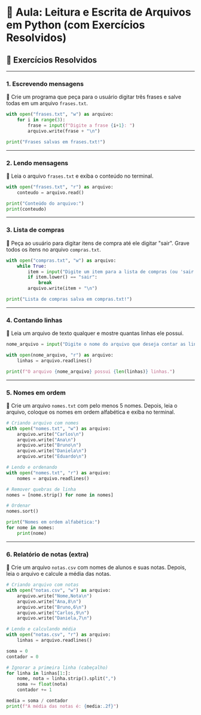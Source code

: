# 📘 Aula: Leitura e Escrita de Arquivos em Python (com Exercícios Resolvidos)

## 🔄 Exercícios Resolvidos

---

### 1. **Escrevendo mensagens**

📌 Crie um programa que peça para o usuário digitar três frases e salve todas em um arquivo `frases.txt`.

```python
with open("frases.txt", "w") as arquivo:
    for i in range(3):
        frase = input(f"Digite a frase {i+1}: ")
        arquivo.write(frase + "\n")

print("Frases salvas em frases.txt!")
```

---

### 2. **Lendo mensagens**

📌 Leia o arquivo `frases.txt` e exiba o conteúdo no terminal.

```python
with open("frases.txt", "r") as arquivo:
    conteudo = arquivo.read()

print("Conteúdo do arquivo:")
print(conteudo)
```

---

### 3. **Lista de compras**

📌 Peça ao usuário para digitar itens de compra até ele digitar "sair". Grave todos os itens no arquivo `compras.txt`.

```python
with open("compras.txt", "w") as arquivo:
    while True:
        item = input("Digite um item para a lista de compras (ou 'sair' para encerrar): ")
        if item.lower() == "sair":
            break
        arquivo.write(item + "\n")

print("Lista de compras salva em compras.txt!")
```

---

### 4. **Contando linhas**

📌 Leia um arquivo de texto qualquer e mostre quantas linhas ele possui.

```python
nome_arquivo = input("Digite o nome do arquivo que deseja contar as linhas: ")

with open(nome_arquivo, "r") as arquivo:
    linhas = arquivo.readlines()

print(f"O arquivo {nome_arquivo} possui {len(linhas)} linhas.")
```

---

### 5. **Nomes em ordem**

📌 Crie um arquivo `nomes.txt` com pelo menos 5 nomes. Depois, leia o arquivo, coloque os nomes em ordem alfabética e exiba no terminal.

```python
# Criando arquivo com nomes
with open("nomes.txt", "w") as arquivo:
    arquivo.write("Carlos\n")
    arquivo.write("Ana\n")
    arquivo.write("Bruno\n")
    arquivo.write("Daniela\n")
    arquivo.write("Eduardo\n")

# Lendo e ordenando
with open("nomes.txt", "r") as arquivo:
    nomes = arquivo.readlines()

# Remover quebras de linha
nomes = [nome.strip() for nome in nomes]

# Ordenar
nomes.sort()

print("Nomes em ordem alfabética:")
for nome in nomes:
    print(nome)
```

---

### 6. **Relatório de notas (extra)**

📌 Crie um arquivo `notas.csv` com nomes de alunos e suas notas. Depois, leia o arquivo e calcule a média das notas.

```python
# Criando arquivo com notas
with open("notas.csv", "w") as arquivo:
    arquivo.write("Nome,Nota\n")
    arquivo.write("Ana,8\n")
    arquivo.write("Bruno,6\n")
    arquivo.write("Carlos,9\n")
    arquivo.write("Daniela,7\n")

# Lendo e calculando média
with open("notas.csv", "r") as arquivo:
    linhas = arquivo.readlines()

soma = 0
contador = 0

# Ignorar a primeira linha (cabeçalho)
for linha in linhas[1:]:
    nome, nota = linha.strip().split(",")
    soma += float(nota)
    contador += 1

media = soma / contador
print(f"A média das notas é: {media:.2f}")
```
